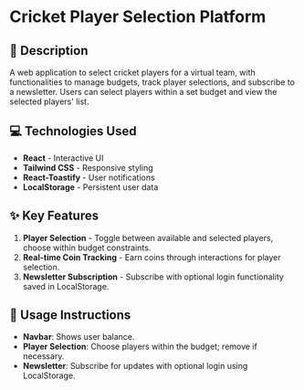# Cricket Player Selection Platform

## 📖 Description
A web application to select cricket players for a virtual team, with functionalities to manage budgets, track player selections, and subscribe to a newsletter. Users can select players within a set budget and view the selected players' list.

## 💻 Technologies Used
- **React** - Interactive UI
- **Tailwind CSS** - Responsive styling
- **React-Toastify** - User notifications
- **LocalStorage** - Persistent user data

## ✨ Key Features
1. **Player Selection** - Toggle between available and selected players, choose within budget constraints.
2. **Real-time Coin Tracking** - Earn coins through interactions for player selection.
3. **Newsletter Subscription** - Subscribe with optional login functionality saved in LocalStorage.

## 📝 Usage Instructions
- **Navbar**: Shows user balance.
- **Player Selection**: Choose players within the budget; remove if necessary.
- **Newsletter**: Subscribe for updates with optional login using LocalStorage.